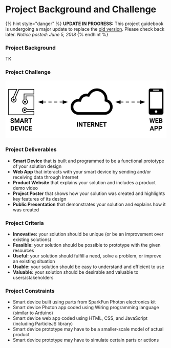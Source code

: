 # Project Background and Challenge

{% hint style="danger" %}
**UPDATE IN PROGRESS:** This project guidebook is undergoing a major update to replace the [old version](https://docs.idew.org/internet-of-things-project/). Please check back later.  _Notice posted: June 5, 2018_
{% endhint %}

### Project Background

TK

### Project Challenge

![](.gitbook/assets/smart-device-system.png)

### Project Deliverables

* **Smart Device** that is built and programmed to be a functional prototype of your solution design
* **Web App** that interacts with your smart device by sending and/or receiving data through Internet
* **Product Website** that explains your solution and includes a product demo video
* **Project Poster** that shows how your solution was created and highlights key features of its design
* **Public Presentation** that demonstrates your solution and explains how it was created

### Project Criteria

* **Innovative:** your solution should be unique \(or be an improvement over existing solutions\)
* **Feasible:** your solution should be possible to prototype with the given resources
* **Useful:** your solution should fulfill a need, solve a problem, or improve an existing situation
* **Usable:** your solution should be easy to understand and efficient to use
* **Valuable:** your solution should be desirable and valuable to users/stakeholders

### Project Constraints

* Smart device built using parts from SparkFun Photon electronics kit​
* Smart device Photon app coded using Wiring programming language \(similar to Arduino\)
* Smart device web app coded using HTML, CSS, and JavaScript \(including ParticleJS library\)
* Smart device prototype may have to be a smaller-scale model of actual product
* Smart device prototype may have to simulate certain parts or actions

